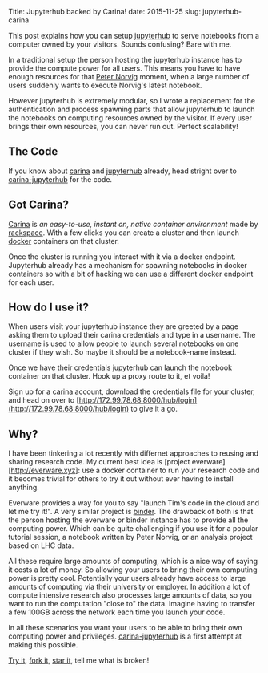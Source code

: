 Title: Jupyterhub backed by Carina!
date: 2015-11-25
slug: jupyterhub-carina

This post explains how you can setup [jupyterhub][] to serve notebooks
from a computer owned by your visitors. Sounds confusing? Bare with
me.

In a traditional setup the person hosting the jupyterhub instance has
to provide the compute power for all users. This means you have to have
enough resources for that [Peter Norvig](http://norvig.com/) moment, when
a large number of users suddenly wants to execute Norvig's latest notebook.

However jupyterhub is extremely modular, so I wrote a replacement for
the authentication and process spawning parts that allow jupyterhub to
launch the notebooks on computing resources owned by the visitor. If every
user brings their own resources, you can never run out. Perfect scalability!


## The Code

If you know about [carina][] and [jupyterhub][] already, head stright
over to
[carina-jupyterhub](https://github.com/betatim/carina-jupyterhub) for
the code.


## Got Carina?

[Carina][carina] is _an easy-to-use, instant on, native container
environment_ made by [rackspace](http://www.rackspace.com/). With a few
clicks you can create a cluster and then launch [docker](//docker.com)
containers on that cluster.

Once the cluster is running you interact with it via a docker
endpoint. Jupyterhub already has a mechanism for spawning notebooks
in docker containers so with a bit of hacking we can use a different
docker endpoint for each user.


## How do I use it?

When users visit your jupyterhub instance they are greeted by a page
asking them to upload their carina credentials and type in a
username. The username is used to allow people to launch several
notebooks on one cluster if they wish. So maybe it should be a
notebook-name instead.

Once we have their credentials jupyterhub can launch the notebook
container on that cluster. Hook up a proxy route to it, et voila!

Sign up for a [carina][] account, download the credentials file for your cluster, and head on over to [http://172.99.78.68:8000/hub/login](http://172.99.78.68:8000/hub/login) to give it a go.


## Why?

I have been tinkering a lot recently with differnet approaches to
reusing and sharing research code. My current best idea is [project
everware][http://everware.xyz]: use a docker container to run your
research code and it becomes trivial for others to try it out without
ever having to install anything.

Everware provides a way for you to say "launch Tim's code in the cloud
and let me try it!". A very similar project is
[binder](//mybinder.org). The drawback of both is that the person
hosting the everware or binder instance has to provide all the
computing power. Which can be quite challenging if you use it for a
popular tutorial session, a notebook written by Peter Norvig, or an
analysis project based on LHC data.

All these require large amounts of computing, which is a nice way of
saying it costs a lot of money. So allowing your users to bring their
own computing power is pretty cool. Potentially your users already
have access to large amounts of computing via their university or
employer. In addition a lot of compute intensive research also
processes large amounts of data, so you want to run the computation
"close to" the data. Imagine having to transfer a few 100GB across the
network each time you launch your code.

In all these scenarios you want your users to be able to bring their
own computing power and privileges. [carina-jupyterhub](https://github.com/betatim/carina-jupyterhub) is a first attempt at making this possible.

[Try it](http://172.99.78.68:8000), [fork it](https://github.com/betatim/carina-jupyterhub#fork-destination-box), [star it](https://github.com/betatim/carina-jupyterhub/stargazers), tell me what is broken!

[jupyterhub]: //github.com/jupyter/jupyterhub
[carina]: //getcarina.com